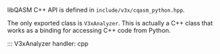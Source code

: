 libQASM C++ API is defined in `include/v3x/cqasm_python.hpp`.

The only exported class is `V3xAnalyzer`.
This is actually a C++ class that works as a binding for accessing C++ code from Python.

::: V3xAnalyzer
    handler: cpp
